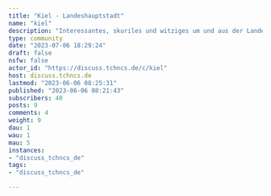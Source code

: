 ```yaml
---
title: "Kiel - Landeshauptstadt" 
name: "kiel"
description: "Interessantes, skuriles und witziges um und aus der Landeshauptstadt zwischen den Meeren."
type: community
date: "2023-07-06 18:29:24"
draft: false
nsfw: false
actor_id: "https://discuss.tchncs.de/c/kiel"
host: discuss.tchncs.de
lastmod: "2023-06-06 08:25:31"
published: "2023-06-06 08:21:43"
subscribers: 40
posts: 9
comments: 4
weight: 9
dau: 1
wau: 1
mau: 5
instances:
- "discuss_tchncs_de"
tags: 
- "discuss_tchncs_de"

---
```

